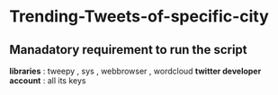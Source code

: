 # Trending-Tweets-of-specific-city
## Manadatory requirement to run the script
**libraries** : tweepy , sys , webbrowser , wordcloud
**twitter developer account** : all its keys
